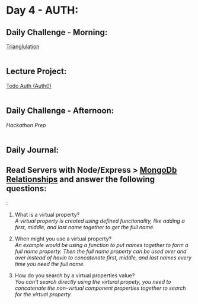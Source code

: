 # Day 4 - AUTH:

## Daily Challenge - Morning:
[Trianglulation]()
<br> <br>
## Lecture Project:
[Todo Auth (Auth0)]() <br><br>

## Daily Challenge - Afternoon:
*Hackathon Prep*
<br> <br>

## Daily Journal:
## Read Servers with Node/Express > [MongoDb Relationships](https://codeworksacademy.com/fs-student-guide/resources/wk5/02-Relationships/) and answer the following questions:
:
1. What is a virtual property? <br>
*A virtual property is created using defined functionality, like adding a first, middle, and last name together to get the full name.* <br>

2. When might you use a virtual property? <br>
*An example would be using a function to put names together to form a full name property.  Then the full name property can be used over and over instead of havin to concatenate first, middle, and last names every time you need the full name.* <br>

3. How do you search by a virtual properties value? <br>
*You can't search directly using the virtural propety, you need to concatenate the non-virtual component properties together to search for the virtual property.* <br>
